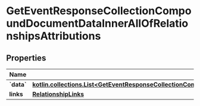 
# GetEventResponseCollectionCompoundDocumentDataInnerAllOfRelationshipsAttributions

## Properties
| Name | Type | Description | Notes |
| ------------ | ------------- | ------------- | ------------- |
| **&#x60;data&#x60;** | [**kotlin.collections.List&lt;GetEventResponseCollectionCompoundDocumentDataInnerAllOfRelationshipsAttributionsDataInner&gt;**](GetEventResponseCollectionCompoundDocumentDataInnerAllOfRelationshipsAttributionsDataInner.md) |  |  [optional] |
| **links** | [**RelationshipLinks**](RelationshipLinks.md) |  |  [optional] |



